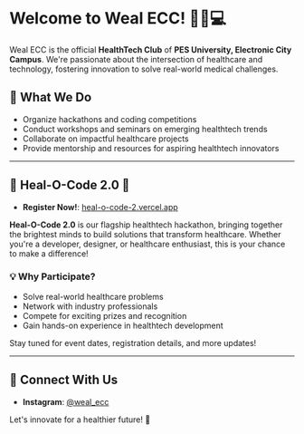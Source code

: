 # Welcome to **Weal ECC**! 👩‍⚕️💻

Weal ECC is the official **HealthTech Club** of **PES University, Electronic City Campus**. We're passionate about the intersection of healthcare and technology, fostering innovation to solve real-world medical challenges.

## 🚀 **What We Do**
- Organize hackathons and coding competitions
- Conduct workshops and seminars on emerging healthtech trends
- Collaborate on impactful healthcare projects
- Provide mentorship and resources for aspiring healthtech innovators

---

## 🌟 **Heal-O-Code 2.0** 🌿

- **Register Now!**: [heal-o-code-2.vercel.app](https://heal-o-code-2.vercel.app/)
  
**Heal-O-Code 2.0** is our flagship healthtech hackathon, bringing together the brightest minds to build solutions that transform healthcare. Whether you're a developer, designer, or healthcare enthusiast, this is your chance to make a difference!

### 💡 **Why Participate?**
- Solve real-world healthcare problems
- Network with industry professionals
- Compete for exciting prizes and recognition
- Gain hands-on experience in healthtech development

Stay tuned for event dates, registration details, and more updates!

---

## 📲 **Connect With Us**
- **Instagram**: [@weal_ecc](https://www.instagram.com/weal_ecc/)

Let's innovate for a healthier future! 💙

